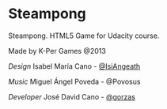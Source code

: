 Steampong
=========

Steampong. HTML5 Game for Udacity course.

Made by K-Per Games @2013

*Design*
Isabel María Cano - [@IsiAngeath](https://twitter.com/isiAngeath)

*Music*
Miguel Ángel Poveda - @Povosus

*Developer*
José David Cano - [@gorzas](https://twitter.com/gorzas)
